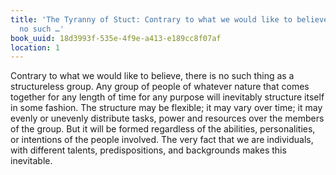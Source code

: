 ```yaml
---
title: 'The Tyranny of Stuct: Contrary to what we would like to believe, there is
  no such …'
book_uuid: 18d3993f-535e-4f9e-a413-e189cc8f07af
location: 1
---
```


Contrary to what we would like to believe, there is no such thing as a
structureless group. Any group of people of whatever nature that comes
together for any length of time for any purpose will inevitably structure
itself in some fashion. The structure may be flexible; it may vary over
time; it may evenly or unevenly distribute tasks, power and resources over
the members of the group. But it will be formed regardless of the
abilities, personalities, or intentions of the people involved. The very
fact that we are individuals, with different talents, predispositions, and
backgrounds makes this inevitable.